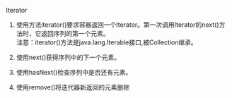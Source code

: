 Iterator
1. 使用方法iterator()要求容器返回一个Iterator。第一次调用Iterator的next()方法时，它返回序列的第一个元素。</br>
注意：iterator()方法是java.lang.Iterable接口,被Collection继承。

2. 使用next()获得序列中的下一个元素。

3. 使用hasNext()检查序列中是否还有元素。

4. 使用remove()将迭代器新返回的元素删除
